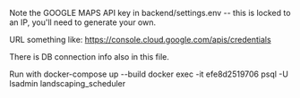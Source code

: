 

Note the GOOGLE MAPS API key in backend/settings.env -- this is locked to an IP, you'll need to generate your own.

URL something like:   https://console.cloud.google.com/apis/credentials

There is DB connection info also in this file.

Run with docker-compose up --build
docker exec -it efe8d2519706 psql -U lsadmin landscaping_scheduler
